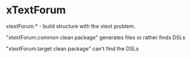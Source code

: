 # xTextForum

xtextForum.* - build structure with the xtext problem.

"xtextForum.common clean package" generates files or rather finds DSLs

"xtextForum.target clean package" can't find the DSLs

